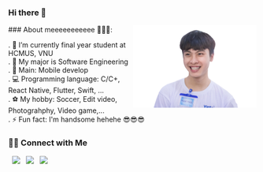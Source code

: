 ### Hi there 👋 
<img align="right"  src="Thuc.png" width="250"/>
### About meeeeeeeeeee 👀👀👀:                                                                                                                       

. 🔭 I’m currently final year student at HCMUS, VNU                                                                                                                       
. 💼 My major is Software Engineering                                                                                                                      
. 📱 Main: Mobile develop                                                                                                                       
. 💻 Programming language: C/C+, React Native, Flutter, Swift, ...                                                                                                                 
. ⚽ My hobby: Soccer, Edit video, Photograhphy, Video game,...                                                                                                                     
. ⚡ Fun fact: I'm handsome hehehe 😎😎😎                                                                                                                       

### 🤝🏻 Connect with Me

<p>
</a>  &nbsp; <a href="https://facebook.com/ngocthuc.037" target="_blank" rel="noopener noreferrer"><img src="https://img.icons8.com/plasticine/100/000000/facebook.png" width="50" /></a>  
&nbsp; <a href="mailto:trieumaingocthuc37@gmail.com" target="_blank" rel="noopener noreferrer"><img src="https://img.icons8.com/plasticine/100/000000/gmail.png"  width="50" /></a>
&nbsp; <a href="tel:84384987812" target="_blank" rel="noopener noreferrer"><img src="https://img.icons8.com/plasticine/100/000000/phone.png"  width="50" /></a>
</p>
